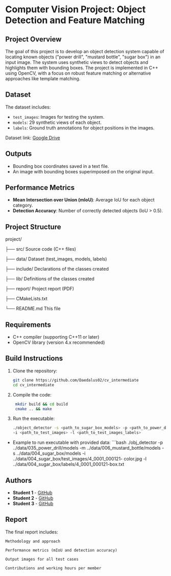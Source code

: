 # Computer Vision Project: Object Detection and Feature Matching

## Project Overview
The goal of this project is to develop an object detection system capable of locating known objects ("power drill", "mustard bottle", "sugar box") in an input image. The system uses synthetic views to detect objects and highlights them with bounding boxes. The project is implemented in C++ using OpenCV, with a focus on robust feature matching or alternative approaches like template matching.

## Dataset
The dataset includes:
- `test_images`: Images for testing the system.
- `models`: 29 synthetic views of each object.
- `labels`: Ground truth annotations for object positions in the images.

Dataset link: [Google Drive](https://drive.google.com/drive/folders/1heXAbX4WKXf3-z2sl68Qg-cvbcVwosxO?usp=sharing)

## Outputs
- Bounding box coordinates saved in a text file.
- An image with bounding boxes superimposed on the original input.

## Performance Metrics
- **Mean Intersection over Union (mIoU)**: Average IoU for each object category.
- **Detection Accuracy**: Number of correctly detected objects (IoU > 0.5).

## Project Structure
project/

├── src/ Source code (C++ files)

├── data/ Dataset (test_images, models, labels)

├── include/ Declarations of the classes created

├── lib/ Definitions of the classes created

├── report/ Project report (PDF)

├── CMakeLists.txt

└── README.md This file

## Requirements
- C++ compiler (supporting C++11 or later)
- OpenCV library (version 4.x recommended)

## Build Instructions
1. Clone the repository:
   ```bash
   git clone https://github.com/Daedalus02/cv_intermediate
   cd cv_intermediate
2. Compile the code:
   ```bash
    mkdir build && cd build
    cmake .. && make
3. Run the executable:
      ```bash
   ./object_detector -s <path_to_sugar_box_models> -p <path_to_power_drill_models> -m <path_to_mustard_bottle_models>
      -i <path_to_test_images> -l <path_to_test_images_labels>
- Example to run executable with provided data:
      ```bash
  ./obj_detector -p ../data/035_power_drill/models -m ../data/006_mustard_bottle/models -s ../data/004_sugar_box/models -i ../data/004_sugar_box/test_images/4_0001_000121-    color.jpg -l ../data/004_sugar_box/labels/4_0001_000121-box.txt

## Authors

- **Student 1** - [GitHub](https://github.com/Ale10chine)  
- **Student 2** - [GitHub](https://github.com/luca037)  
- **Student 3** - [GitHub](https://github.com/Daedalus02)  

## Report

The final report includes:

    Methodology and approach

    Performance metrics (mIoU and detection accuracy)

    Output images for all test cases

    Contributions and working hours per member
